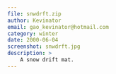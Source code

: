 ```yaml
---
file: snwdrft.zip
author: Kevinator
email: gao_kevinator@hotmail.com
category: winter
date: 2000-06-04
screenshot: snwdrft.jpg
description: >
    A snow drift mat.
---
```

